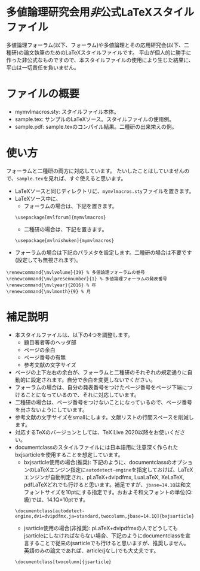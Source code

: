 # 多値論理研究会用*非*公式LaTeXスタイルファイル

多値論理フォーラム(以下、フォーラム)や多値論理とその応用研究会(以下、二種研)の論文執筆のためのLaTeXスタイルファイルです。
平山が個人的に勝手に作った非公式なものですので、本スタイルファイルの使用により生じた結果に、平山は一切責任を負いません。

# ファイルの概要

- mymvlmacros.sty: スタイルファイル本体。
- sample.tex: サンプルのLaTeXソース。スタイルファイルの使用例。
- sample.pdf: sample.texのコンパイル結果。二種研の出来栄えの例。

# 使い方

フォーラムと二種研の両方に対応しています。
たいしたことはしていませんので、`sample.tex`を見れば、すぐ使えると思います。

- LaTeXソースと同じディレクトリに、`mymvlmacros.sty`ファイルを置きます。
- LaTeXソース中に、
  - フォーラムの場合は、下記を置きます。
  ```
  \usepackage[mvlforum]{mymvlmacros}
  ```
  - 二種研の場合は、下記を置きます。
  ```
  \usepackage[mvlnishuken]{mymvlmacros}
  ```
- フォーラムの場合は下記のパラメタを設定します。二種研の場合は不要です(設定しても無視されます)。
```
\renewcommand{\mvlvolume}{39} % 多値論理フォーラムの巻号
\renewcommand{\mvlpresennumber}{1} % 多値論理フォーラムの発表番号
\renewcommand{\mvlyear}{2016} % 年
\renewcommand{\mvlmonth}{9} % 月
```

# 補足説明

- 本スタイルファイルは、以下の4つを調整します。
  - 題目著者等のヘッダ部
  - ページの余白
  - ページ番号の有無
  - 参考文献の文字サイズ
- ページの上下左右の余白が、フォーラムと二種研のそれぞれの規定通りに自動的に設定されます。自分で余白を変更しないでください。
- フォーラムの場合は、自分の発表番号をつけたページ番号をページ下端につけることになっているので、それに対応しています。
- 二種研の場合は、ページ番号をつけないことになっているので、ページ番号を出さないようにしています。
- 参考文献の文字サイズをsmallにします。文献リストの行間スペースを削減します。
- 対応するTeXのバージョンとしては、TeX Live 2020以降をお使いください。
- documentclassのスタイルファイルには日本語用に注意深く作られたbxjsarticleを使用することを想定しています。
  - bxjsarticle使用の場合(推奨): 下記のように、documentclassのオプションのLaTeXエンジン指定に`autodetect-engine`を指定しておけば、LaTeXエンジンが自動判定され、pLaTeX+dvipdfmx, LuaLaTeX, XeLaTeX, pdfLaTeXどれでも行けると思います。補足ですが、`jbase=14.1Q`は和文フォントサイズを10ptにする指定です。おおよそ和文フォントの単位(Q:級)では、14.1Q=10ptです。
  ```
  \documentclass[autodetect-engine,dvi=dvipdfmx,ja=standard,twocolumn,jbase=14.1Q]{bxjsarticle}
  ```
  - jsarticle使用の場合(非推奨): pLaTeX+dvipdfmxの人でどうしてもjsarticleにしなければならない場合、下記のようにdocumentclassを宣言することで従来のjsarticleでも行けると思いますが、推奨しません。英語のみの論文であれば、article(jなし)でも大丈夫です。
  ```
  \documentclass[twocolumn]{jsarticle}
  ```
